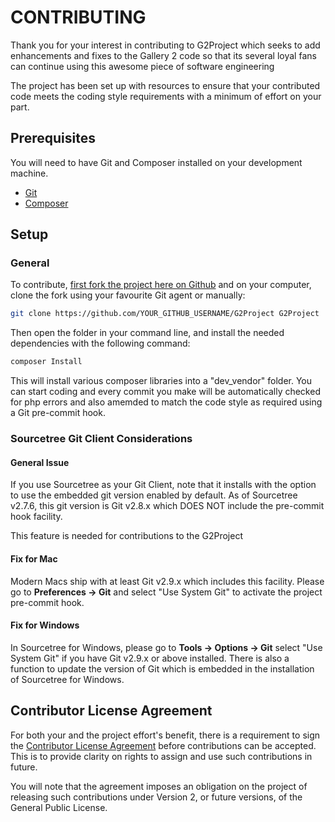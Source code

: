 # CONTRIBUTING

Thank you for your interest in contributing to G2Project which seeks to add enhancements and fixes to the Gallery 2 code so that its several loyal fans can continue using this awesome piece of software engineering

The project has been set up with resources to ensure that your contributed code meets the coding style requirements with a minimum of effort on your part.

## Prerequisites

You will need to have Git and Composer installed on your development machine.

- [Git](https://git-scm.com/)
- [Composer](https://getcomposer.org/)

## Setup

### General

To contribute, [first fork the project here on Github](https://help.github.com/en/articles/fork-a-repo) and on your computer, clone the fork using your favourite Git agent or manually:

```bash
git clone https://github.com/YOUR_GITHUB_USERNAME/G2Project G2Project
```


Then open the folder in your command line, and install the needed dependencies with the following command:

```bash
composer Install
```

This will install various composer libraries into a "dev_vendor" folder.
You can start coding and every commit you make will be automatically checked for php errors and also amemded to match the code style as required using a Git pre-commit hook.

### Sourcetree Git Client Considerations

#### General Issue

If you use Sourcetree as your Git Client, note that it installs with the option to use the embedded git version enabled by default. As of Sourcetree v2.7.6, this git version is Git v2.8.x which DOES NOT include the pre-commit hook facility.

This feature is needed for contributions to the G2Project

#### Fix for Mac

Modern Macs ship with at least Git v2.9.x which includes this facility. Please go to **Preferences -> Git** and select "Use System Git" to activate the project pre-commit hook.

#### Fix for Windows

In Sourcetree for Windows, please go to **Tools -> Options -> Git** select "Use System Git" if you have Git v2.9.x or above installed.
There is also a function to update the version of Git which is embedded in the installation of Sourcetree for Windows.

## Contributor License Agreement

For both your and the project effort's benefit, there is a requirement to sign the [Contributor License Agreement](https://cla-assistant.io/dakanji/G2Project) before contributions can be accepted. This is to provide clarity on rights to assign and use such contributions in future. 

You will note that the agreement imposes an obligation on the project of releasing such contributions under Version 2, or future versions, of the General Public License.
